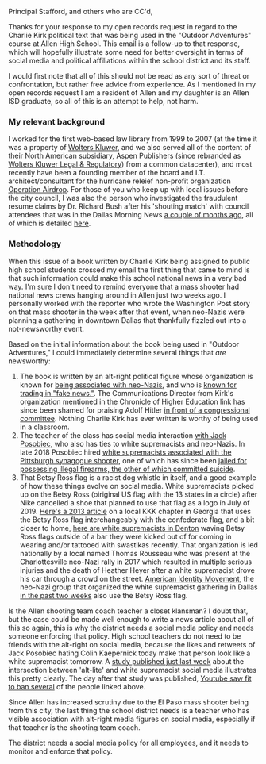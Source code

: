 Principal Stafford, and others who are CC'd,

Thanks for your response to my open records request in regard to the Charlie Kirk political text that was being used in the "Outdoor Adventures" course at Allen High School. This email is a follow-up to that response, which will hopefully illustrate some need for better oversight in terms of social media and political affiliations within the school district and its staff.

I would first note that all of this should not be read as any sort of threat or confrontation, but rather free advice from experience.  As I mentioned in my open records request I am a resident of Allen and my daughter is an Allen ISD graduate, so all of this is an attempt to help, not harm.

### My relevant background

I worked for the first web-based law library from 1999 to 2007 (at the time it was a property of [Wolters Kluwer](https://wolterskluwer.com), and we also served all of the content of their North American subsidiary, Aspen Publishers (since rebranded as [Wolters Kluwer Legal & Regulatory](https://lrus.wolterskluwer.com/)) from a common datacenter), and most recently have been a founding member of the board and I.T. architect/consultant for the hurricane releief non-profit organization [Operation Airdrop](https://www.operation-airdrop.com). For those of you who keep up with local issues before the city council, I was also the person who investigated the fraudulent resume claims by Dr. Richard Bush after his 'shouting match' with council attendees that was in the Dallas Morning News [a couple of months ago](https://www.dallasnews.com/news/2019/07/12/shut-up-i-m-talking-how-an-allen-council-meeting-became-a-shouting-match-amid-gun-range-debate/), all of which is detailed [here](https://holidayfordoc.github.io).

### Methodology

When this issue of a book written by Charlie Kirk being assigned to public high school students crossed my email the first thing that came to mind is that such information could make this school national news in a very bad way.  I'm sure I don't need to remind everyone that a mass shooter had national news crews hanging around in Allen just two weeks ago. I personally worked with the reporter who wrote the Washington Post story on that mass shooter in the week after that event, when neo-Nazis were planning a gathering in downtown Dallas that thankfully fizzled out into a not-newsworthy event.

Based on the initial information about the book being used in "Outdoor Adventures," I could immediately determine several things that *are* newsworthy:

1. The book is written by an alt-right political figure whose organization is known for [being associated with neo-Nazis](https://www.mediaite.com/online/watch-policy-advisor-for-trump-tied-america-first-group-praises-nazis/), and who is [known for trading in "fake news."](https://archive.li/8OGaV). The Communications Director from Kirk's organization mentioned in the Chronicle of Higher Education link has since been shamed for praising Adolf Hitler [in front of a congressional committee](https://www.washingtonpost.com/opinions/candace-owenss-presence-turned-a-serious-inquiry-into-a-farce/2019/04/09/8e2976be-5b09-11e9-a00e-050dc7b82693_story.html). Nothing Charlie Kirk has ever written is worthy of being used in a classroom.
2. The teacher of the class has social media interaction [with Jack Posobiec](https://i.imgur.com/RJQYpyn.jpg), who also has ties to white supremacists and neo-Nazis. In late 2018 Posobiec hired [white supremacists associated with the Pittsburgh synagogue shooter](https://www.huffpost.com/entry/jeffrey-clark-dc-neo-nazi-arrested_n_5beb99ffe4b0caeec2bf24e5?ncid=engmodushpmg00000004&guccounter=1), one of which has since been [jailed for possessing illegal firearms, the other of which committed suicide](https://www.washingtonpost.com/local/public-safety/dc-man-arrested-on-gun-charge-after-relatives-alert-police-to-his-alleged-white-nationalist-outbursts/2018/11/13/e3a6d2fa-e771-11e8-b8dc-66cca409c180_story.html).
3. That Betsy Ross flag is a racist dog whistle in itself, and a good example of how these things evolve on social media.  White supremacists picked up on the Betsy Ross (oiriginal US flag with the 13 states in a circle) after Nike cancelled a shoe that planned to use that flag as a logo in July of 2019.  [Here's a 2013 article](https://www.albanyherald.com/news/former-klansman-reveals-secret-information-on-kkk/article_17048af1-b3da-5da7-8846-96340062af38.html) on a local KKK chapter in Georgia that uses the Betsy Ross flag interchangeably with the confederate flag, and a bit closer to home, [here are white supremacists in Denton](https://dentonrc.com/news/an-assault-and-reclaim-america-chants-denton-bars-have-troublesome/article_862981eb-bd5c-5be6-809d-2fe8a1bf2123.html) waving Betsy Ross flags outside of a bar they were kicked out of for coming in wearing and/or tattooed with swastikas recently. That organization is led nationally by a local named Thomas Rousseau who was present at the Charlottesville neo-Nazi rally in 2017 which resulted in multiple serious injuries and the death of Heather Heyer after a white supremacist drove his car through a crowd on the street. [American Identity Movement](https://www.rollingstone.com/culture/culture-features/betsy-ross-flag-nike-colin-kaepernick-patriot-movement-ku-klux-klan-854612/), the neo-Nazi group that organized the white supremacist gathering in Dallas [in the past two weeks](https://www.dallasnews.com/news/2019/08/18/white-supremacist-group-says-it-protested-in-dallas-posts-videos-of-small-gatherings/) also use the Betsy Ross flag.

Is the Allen shooting team coach teacher a closet klansman?  I doubt that, but the case could be made well enough to write a news article about all of this so again, this is why the district needs a social media policy and needs someone enforcing that policy. High school teachers do not need to be friends with the alt-right on social media, because the likes and retweets of Jack Posobiec hating Colin Kaepernick today make that person look like a white supremacist tomorrow.  A [study published just last week](https://arxiv.org/abs/1908.08313) about the intersection between 'alt-lite' and white supremacist social media illustrates this pretty clearly. The day after that study was published, [Youtube saw fit to ban several](https://www.mediamatters.org/white-nationalism/youtube-removed-some-channels-affiliated-white-nationalism-not-all) of the people linked above.

Since Allen has increased scrutiny due to the El Paso mass shooter being from this city, the last thing the school district needs is a teacher who has visible association with alt-right media figures on social media, especially if that teacher is the shooting team coach.

The district needs a social media policy for all employees, and it needs to monitor and enforce that policy.

